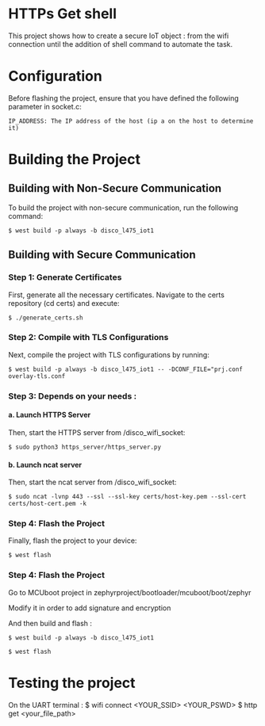 # HTTPs Get shell
This project shows how to create a secure IoT object : from the wifi connection until the addition of shell command to automate the task.


# Configuration

Before flashing the project, ensure that you have defined the following parameter in socket.c:

    IP_ADDRESS: The IP address of the host (ip a on the host to determine it)

# Building the Project
## Building with Non-Secure Communication

To build the project with non-secure communication, run the following command:

    $ west build -p always -b disco_l475_iot1

## Building with Secure Communication

### Step 1: Generate Certificates
First, generate all the necessary certificates. Navigate to the certs repository (cd certs) and execute:

    $ ./generate_certs.sh

### Step 2: Compile with TLS Configurations

Next, compile the project with TLS configurations by running:

    $ west build -p always -b disco_l475_iot1 -- -DCONF_FILE="prj.conf overlay-tls.conf

### Step 3: Depends on your needs : 

#### a. Launch HTTPS Server

Then, start the HTTPS server from /disco_wifi_socket:

    $ sudo python3 https_server/https_server.py

#### b. Launch ncat server

Then, start the ncat server from /disco_wifi_socket:

    $ sudo ncat -lvnp 443 --ssl --ssl-key certs/host-key.pem --ssl-cert certs/host-cert.pem -k


### Step 4: Flash the Project

Finally, flash the project to your device:

    $ west flash

### Step 4: Flash the Project

Go to MCUboot project in zephyrproject/bootloader/mcuboot/boot/zephyr

Modify it in order to add signature and encryption 

And then build and flash : 

    $ west build -p always -b disco_l475_iot1

    $ west flash


# Testing the project

On the UART terminal : 
$ wifi connect <YOUR_SSID> <YOUR_PSWD>
$ http get <your_file_path>




